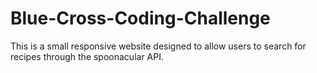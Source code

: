 # Blue-Cross-Coding-Challenge
This is a small responsive website designed to allow users to search for recipes through the spoonacular API.
